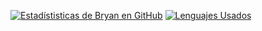 [![Estadístisticas de Bryan en GitHub](https://github-readme-stats.vercel.app/api?username=ElLuchoMan&show_icons=true&theme=radical&count_private=true&settingcard=locale)](https://github.com/ElLuchoMan/github-readme-stats)
[![Lenguajes Usados](https://github-readme-stats.vercel.app/api/top-langs/?username=ElLuchoMan&layout=compact&show_icons=true&theme=radical)](https://github.com/ElLuchoMan/github-readme-stats)



